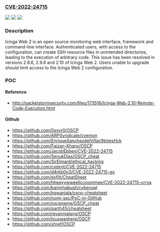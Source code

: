 ### [CVE-2022-24715](https://cve.mitre.org/cgi-bin/cvename.cgi?name=CVE-2022-24715)
![](https://img.shields.io/static/v1?label=Product&message=icingaweb2&color=blue)
![](https://img.shields.io/static/v1?label=Version&message=n%2Fa&color=blue)
![](https://img.shields.io/static/v1?label=Vulnerability&message=CWE-22%3A%20Improper%20Limitation%20of%20a%20Pathname%20to%20a%20Restricted%20Directory%20('Path%20Traversal')&color=brighgreen)

### Description

Icinga Web 2 is an open source monitoring web interface, framework and command-line interface. Authenticated users, with access to the configuration, can create SSH resource files in unintended directories, leading to the execution of arbitrary code. This issue has been resolved in versions 2.8.6, 2.9.6 and 2.10 of Icinga Web 2. Users unable to upgrade should limit access to the Icinga Web 2 configuration.

### POC

#### Reference
- http://packetstormsecurity.com/files/173516/Icinga-Web-2.10-Remote-Code-Execution.html

#### Github
- https://github.com/0xsyr0/OSCP
- https://github.com/ARPSyndicate/cvemon
- https://github.com/EnriqueSanchezdelVillar/NotesHck
- https://github.com/Faizan-Khanx/OSCP
- https://github.com/JacobEbben/CVE-2022-24715
- https://github.com/SenukDias/OSCP_cheat
- https://github.com/SirElmard/ethical_hacking
- https://github.com/cxdxnt/CVE-2022-24715
- https://github.com/d4rkb0n3/CVE-2022-24715-go
- https://github.com/exfilt/CheatSheet
- https://github.com/hheeyywweellccoommee/CVE-2022-24715-crrxa
- https://github.com/karimhabush/cyberowl
- https://github.com/kgwanjala/oscp-cheatsheet
- https://github.com/nomi-sec/PoC-in-GitHub
- https://github.com/oscpname/OSCP_cheat
- https://github.com/parth45/cheatsheet
- https://github.com/revanmalang/OSCP
- https://github.com/txuswashere/OSCP
- https://github.com/xhref/OSCP

